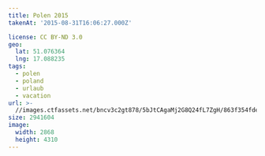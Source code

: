 ```yaml
---
title: Polen 2015
takenAt: '2015-08-31T16:06:27.000Z'

license: CC BY-ND 3.0
geo:
  lat: 51.076364
  lng: 17.088235
tags:
  - polen
  - poland
  - urlaub
  - vacation
url: >-
  //images.ctfassets.net/bncv3c2gt878/5bJtCAgaMj2G8Q24fL7ZgH/863f354fdee51fab7cc0b9e89d4155b8/polen-2015_25931558626_o
size: 2941604
image:
  width: 2868
  height: 4310
---
```

